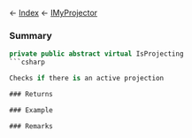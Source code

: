 ← [Index](Api-Index) ← [IMyProjector](Sandbox.ModAPI.Ingame.IMyProjector)

### Summary

```csharp
private public abstract virtual IsProjecting
```csharp

Checks if there is an active projection

### Returns

### Example

### Remarks

